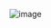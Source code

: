 ![image](https://user-images.githubusercontent.com/55836966/120520519-9ccbc000-c3f3-11eb-8d59-0b09c48a0ec7.png)
<!--
**KushalUpreti/KushalUpreti** is a ✨ _special_ ✨ repository because its `README.md` (this file) appears on your GitHub profile.

Here are some ideas to get you started:

- 🔭 I’m currently working on ...
- 🌱 I’m currently learning ...
- 👯 I’m looking to collaborate on ...
- 🤔 I’m looking for help with ...
- 💬 Ask me about ...
- 📫 How to reach me: ...
- 😄 Pronouns: ...
- ⚡ Fun fact: ...
-->

